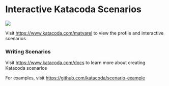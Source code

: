 # Interactive Katacoda Scenarios

[![](http://shields.katacoda.com/katacoda/matvarel/count.svg)](https://www.katacoda.com/matvarel "Get your profile on Katacoda.com")

Visit https://www.katacoda.com/matvarel to view the profile and interactive scenarios

### Writing Scenarios
Visit https://www.katacoda.com/docs to learn more about creating Katacoda scenarios

For examples, visit https://github.com/katacoda/scenario-example
